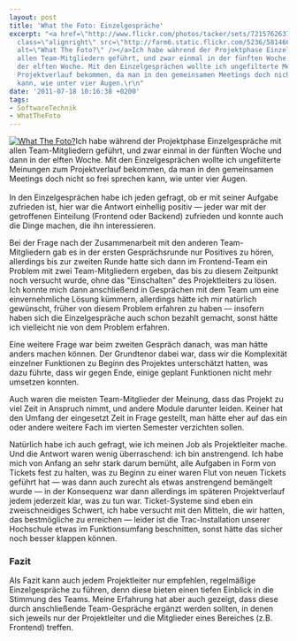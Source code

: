 ```yaml
---
layout: post
title: 'What the Foto: Einzelgespräche'
excerpt: "<a href=\"http://www.flickr.com/photos/tacker/sets/72157626379556132/\"><img
  class=\"alignright\" src=\"http://farm6.static.flickr.com/5236/5814600568_a78deedb78_m.jpg\"
  alt=\"What The Foto?\" /></a>Ich habe während der Projektphase Einzelgespräche mit
  allen Team-Mitgliedern geführt, und zwar einmal in der fünften Woche und dann in
  der elften Woche. Mit den Einzelgesprächen wollte ich ungefilterte Meinungen zum
  Projektverlauf bekommen, da man in den gemeinsamen Meetings doch nicht so frei sprechen
  kann, wie unter vier Augen.\r\n"
date: '2011-07-18 10:16:38 +0200'
tags:
- SoftwareTechnik
- WhatTheFoto
---
```

<p><a href="http://www.flickr.com/photos/tacker/sets/72157626379556132/"><img class="alignright" src="http://farm6.static.flickr.com/5236/5814600568_a78deedb78_m.jpg" alt="What The Foto?" /></a>Ich habe während der Projektphase Einzelgespräche mit allen Team-Mitgliedern geführt, und zwar einmal in der fünften Woche und dann in der elften Woche. Mit den Einzelgesprächen wollte ich ungefilterte Meinungen zum Projektverlauf bekommen, da man in den gemeinsamen Meetings doch nicht so frei sprechen kann, wie unter vier Augen.<br />
<a id="more"></a><a id="more-644"></a><br />
In den Einzelgesprächen habe ich jeden gefragt, ob er mit seiner Aufgabe zufrieden ist, hier war die Antwort einhellig positiv — jeder war mit der getroffenen Einteilung (Frontend oder Backend) zufrieden und konnte auch die Dinge machen, die ihn interessieren.</p>
<p>Bei der Frage nach der Zusammenarbeit mit den anderen Team-Mitgliedern gab es in der ersten Gesprächsrunde nur Positives zu hören, allerdings bis zur zweiten Runde hatte sich dann im Frontend-Team ein Problem mit zwei Team-Mitgliedern ergeben, das bis zu diesem Zeitpunkt noch versucht wurde, ohne das "Einschalten" des Projektleiters zu lösen. Ich konnte mich dann anschließend in Gesprächen mit dem Team um eine einvernehmliche Lösung kümmern, allerdings hätte ich mir natürlich gewünscht, früher von diesem Problem erfahren zu haben — insofern haben sich die Einzelgespräche auch schon bezahlt gemacht, sonst hätte ich vielleicht nie von dem Problem erfahren.</p>
<p>Eine weitere Frage war beim zweiten Gespräch danach, was man hätte anders machen können. Der Grundtenor dabei war, dass wir die Komplexität einzelner Funktionen zu Beginn des Projektes unterschätzt hatten, was dazu führte, dass wir gegen Ende, einige geplant Funktionen nicht mehr umsetzen konnten.</p>
<p>Auch waren die meisten Team-Mitglieder der Meinung, dass das Projekt zu viel Zeit in Anspruch nimmt, und andere Module darunter leiden. Keiner hat den Umfang der eingesetzt Zeit in Frage gestellt, man hätte eher auf das ein oder andere weitere Fach im vierten Semester verzichten sollen.</p>
<p>Natürlich habe ich auch gefragt, wie ich meinen Job als Projektleiter mache. Und die Antwort waren wenig überraschend: ich bin anstrengend. Ich habe mich von Anfang an sehr stark darum bemüht, alle Aufgaben in Form von Tickets fest zu halten, was zu Beginn zu einer waren Flut von neuen Tickets geführt hat — was dann auch zurecht als etwas anstrengend bemängelt wurde — in der Konsequenz war dann allerdings im späteren Projektverlauf jedem jederzeit klar, was zu tun war. Ticket-Systeme sind eben ein zweischneidiges Schwert, ich habe versucht mit den Mitteln, die wir hatten, das bestmögliche zu erreichen — leider ist die Trac-Installation unserer Hochschule etwas im Funktionsumfang beschnitten, sonst hätte das sicher noch besser klappen können.</p>
<h3 class="textimage">Fazit</h3>
<p>Als Fazit kann auch jedem Projektleiter nur empfehlen, regelmäßige Einzelgespräche zu führen, denn diese bieten einen tiefen Einblick in die Stimmung des Teams. Meine Erfahrung hat aber auch gezeigt, dass diese durch anschließende Team-Gespräche ergänzt werden sollten, in denen sich jeweils nur der Projektleiter und die Mitglieder eines Bereiches (z.B. Frontend) treffen.</p>
